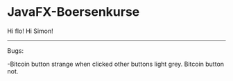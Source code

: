 # JavaFX-Boersenkurse

Hi flo!
Hi Simon!


---------------------------------------------------------------------------
Bugs:

-Bitcoin button strange when clicked other buttons light grey. Bitcoin button not.
